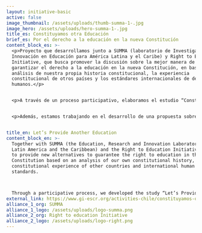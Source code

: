```yaml
---
layout: initiative-basic
active: false
image_thumbnail: /assets/uploads/thumb-summa-1-.jpg
image_hero: /assets/uploads/hero-summa-1-.jpg
title_es: Constituyamos otra Educación
brief_es: Por el derecho a la educación en la nueva Constitución
content_block_es: >-
  <p>Proyecto que desarrollamos junto a SUMMA (laboratorio de Investigación e
  Innovación en Educación para América Latina y el Caribe) y Right to Education
  Initiative, que busca promover la discusión sobre la mejor manera de
  garantizar el derecho a la educación en la nueva Constitución, en base de un
  análisis de nuestra propia historia constitucional, la experiencia
  constitucional de otros países y los estándares internacionales de derechos
  humanos.</p>


  <p>A través de un proceso participativo, elaboramos el estudio “Constituyamos Otra Educación: Una Mejor Sociedad es Posible  - 10 nudos constitucionales en educación y experiencias internacionales destacadas para inspirar el debate nacional”  ofrece una visión concisa y útil del derecho a la educación, en particular en el contexto del actual debate constitucional en Chile.</p>


  <p>Además, estamos trabajando en el desarrollo de una propuesta sobre cómo incorporar adecuadamente este derecho en la nueva constitución.</p>


title_en: Let’s Provide Another Education
content_block_en: >-
  Together with SUMMA (the Education, Research and Innovation Laboratory for
  Latin America and the Caribbean) and the Right to Education Initiative we work
  to provide new alternatives to guarantee the right to education in the new
  Constitution based on an analysis of our own constitutional history, the
  constitutional experience of other countries and international human rights
  standards.



  Through a participative process, we developed the study “Let’s Provide Another Education: A Better Society Is Possible - 10 Constitutional Issues in Education and Outstanding International Experiences to Inspire National Debate&quot;, which provides a concise and useful view of the right to education, particularly in the context of the current constitutional debate in Chile.
external_link: https://www.gi-escr.org/activities-chile/constituyamos-otra-educacin-campaa-por-el-derecho-a-la-educacin-en-el-proceso-constituyente-en-chile
alliance_1_org: SUMMA
alliance_1_logo: /assets/uploads/logo-summa.png
alliance_2_org: Right to education Initiative
alliance_2_logo: /assets/uploads/logo-right.png
---
```

